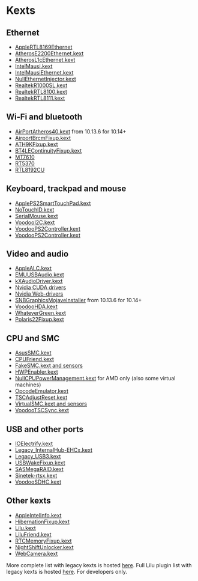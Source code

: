 Kexts
=====

## Ethernet

- [AppleRTL8169Ethernet](https://www.realtek.com/en/directly-download)
- [AtherosE2200Ethernet.kext](https://github.com/Mieze/AtherosE2200Ethernet)
- [AtherosL1cEthernet.kext](https://github.com/al3xtjames/AtherosL1cEthernet)
- [IntelMausi.kext](https://github.com/acidanthera/IntelMausi)
- [IntelMausiEthernet.kext](https://github.com/Mieze/IntelMausiEthernet)
- [NullEthernetInjector.kext](https://github.com/RehabMan/OS-X-Null-Ethernet)
- [RealtekR1000SL.kext](https://www.insanelymac.com/forum/topic/286937-realtekr1000-v3/)
- [RealtekRTL8100.kext](https://github.com/Mieze/RealtekRTL8100)
- [RealtekRTL8111.kext](https://github.com/Mieze/RTL8111_driver_for_OS_X)

## Wi-Fi and bluetooth

- [AirPortAtheros40.kext](https://i.applelife.ru/2018/12/442854_AirPortAtheros40.kext.zip) from 10.13.6 for 10.14+
- [AirportBrcmFixup.kext](https://github.com/acidanthera/AirportBrcmFixup)
- [ATH9KFixup.kext](https://github.com/chunnann/ATH9KFixup)
- [BT4LEContinuityFixup.kext](https://github.com/acidanthera/BT4LEContinuityFixup)
- [MT7610](https://d86o2zu8ugzlg.cloudfront.net/mediatek-craft/drivers/MT7612_7610U_D5.0.1.25_SDK1.0.2.18_UI5.0.0.27_20151209.zip)
- [RT5370](https://d86o2zu8ugzlg.cloudfront.net/mediatek-craft/drivers/RTUSB_D2870-4.2.9.2_UI-4.0.9.6_2013_11_29.zip)
- [RTL8192CU](https://drive.google.com/file/d/1ZtdMqlvKBbHULJhl1u9omuLOy6j0vx48/view?usp=sharing)

## Keyboard, trackpad and mouse

- [ApplePS2SmartTouchPad.kext](https://osxlatitude.com/forums/topic/1948-elan-focaltech-and-synaptics-smart-touchpad-driver-mac-os-x/)
- [NoTouchID.kext](https://github.com/al3xtjames/NoTouchID)
- [SerialMouse.kext](https://github.com/Goldfish64/SerialMouse)
- [VoodooI2C.kext](https://github.com/alexandred/VoodooI2C)
- [VoodooPS2Controller.kext](https://github.com/acidanthera/VoodooPS2)
- [VoodooPS2Controller.kext](https://github.com/RehabMan/OS-X-Voodoo-PS2-Controller)

## Video and audio

- [AppleALC.kext](https://github.com/acidanthera/AppleALC)
- [EMUUSBAudio.kext](https://github.com/Wouter1/EMU-driver)
- [kXAudioDriver.kext](https://github.com/kxproject/kx-audio-driver)
- [Nvidia CUDA drivers](https://www.nvidia.com/object/mac-driver-archive.html)
- [Nvidia Web-drivers](https://gfe.nvidia.com/mac-update)
- [SNBGraphicsMojaveInstaller](https://github.com/Andrej-Antipov/SNBGraphicsMojaveInstaller) from 10.13.6 for 10.14+
- [VoodooHDA.kext](https://sourceforge.net/projects/voodoohda/)
- [WhateverGreen.kext](https://github.com/acidanthera/WhateverGreen)
- [Polaris22Fixup.kext](https://github.com/osy86/Polaris22Fixup)

## CPU and SMC

- [AsusSMC.kext](https://github.com/hieplpvip/AsusSMC)
- [CPUFriend.kext](https://github.com/acidanthera/CPUFriend)
- [FakeSMC.kext and sensors](https://sourceforge.net/projects/hwsensors3.hwsensors.p/)
- [HWPEnabler.kext](https://github.com/headkaze/HWPEnable)
- [NullCPUPowerManagement.kext](https://github.com/corpnewt/NullCPUPowerManagement) for AMD only (also some virtual machines)
- [OpcodeEmulator.kext](https://www.insanelymac.com/forum/topic/329704-opcode-emulator-opemu-plug-in-project/)
- [TSCAdjustReset.kext](https://github.com/interferenc/TSCAdjustReset)
- [VirtualSMC.kext and sensors](https://github.com/acidanthera/VirtualSMC)
- [VoodooTSCSync.kext](https://github.com/RehabMan/VoodooTSCSync)

## USB and other ports

- [IOElectrify.kext](https://github.com/the-darkvoid/macOS-IOElectrify)
- [Legacy_InternalHub-EHCx.kext](https://applelife.ru/posts/537459)
- [Legacy_USB3.kext](https://applelife.ru/posts/537459)
- [USBWakeFixup.kext](https://github.com/osy86/USBWakeFixup)
- [SASMegaRAID.kext](https://github.com/dukzcry/osx-goodies)
- [Sinetek-rtsx.kext](https://www.insanelymac.com/forum/topic/321080-sineteks-driver-for-realtek-rtsx-sdhc-card-readers/?do=findComment&comment=2376387)
- [VoodooSDHC.kext](https://github.com/lvs1974/VoodooSDHCMod)

## Other kexts

- [AppleIntelInfo.kext](https://github.com/headkaze/AppleIntelInfo)
- [HibernationFixup.kext](https://github.com/acidanthera/HibernationFixup)
- [Lilu.kext](https://github.com/acidanthera/Lilu)
- [LiluFriend.kext](https://github.com/PMheart/LiluFriend)
- [RTCMemoryFixup.kext](https://github.com/lvs1974/RTCMemoryFixup)
- [NightShiftUnlocker.kext](https://github.com/0xFireWolf/NightShiftUnlocker)
- [WebCamera.kext](https://www.applelife.ru/threads/asus-x550vc-i-asus-x550cc.41752/page-130#post-593586)

More complete list with legacy kexts is hosted [here](https://docs.google.com/spreadsheets/d/15S-ocrkm_VTUJpKxNII-YUyQFd5VYdjbe0DHlZVCQyM). Full Lilu plugin list with legacy kexts is hosted [here](https://github.com/acidanthera/Lilu/blob/master/KnownPlugins.md). For developers only.
